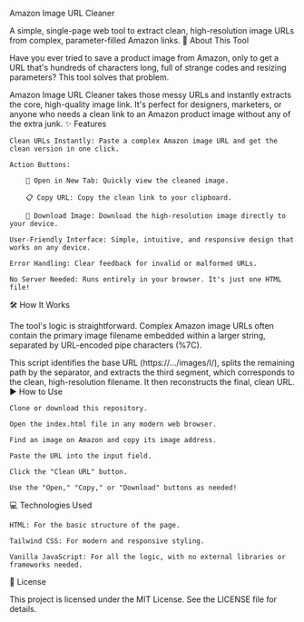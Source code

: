 Amazon Image URL Cleaner

A simple, single-page web tool to extract clean, high-resolution image URLs from complex, parameter-filled Amazon links.
🚀 About This Tool

Have you ever tried to save a product image from Amazon, only to get a URL that's hundreds of characters long, full of strange codes and resizing parameters? This tool solves that problem.

Amazon Image URL Cleaner takes those messy URLs and instantly extracts the core, high-quality image link. It's perfect for designers, marketers, or anyone who needs a clean link to an Amazon product image without any of the extra junk.
✨ Features

    Clean URLs Instantly: Paste a complex Amazon image URL and get the clean version in one click.

    Action Buttons:

        🔗 Open in New Tab: Quickly view the cleaned image.

        📋 Copy URL: Copy the clean link to your clipboard.

        💾 Download Image: Download the high-resolution image directly to your device.

    User-Friendly Interface: Simple, intuitive, and responsive design that works on any device.

    Error Handling: Clear feedback for invalid or malformed URLs.

    No Server Needed: Runs entirely in your browser. It's just one HTML file!

🛠️ How It Works

The tool's logic is straightforward. Complex Amazon image URLs often contain the primary image filename embedded within a larger string, separated by URL-encoded pipe characters (%7C).

This script identifies the base URL (https://.../images/I/), splits the remaining path by the separator, and extracts the third segment, which corresponds to the clean, high-resolution filename. It then reconstructs the final, clean URL.
▶️ How to Use

    Clone or download this repository.

    Open the index.html file in any modern web browser.

    Find an image on Amazon and copy its image address.

    Paste the URL into the input field.

    Click the "Clean URL" button.

    Use the "Open," "Copy," or "Download" buttons as needed!

💻 Technologies Used

    HTML: For the basic structure of the page.

    Tailwind CSS: For modern and responsive styling.

    Vanilla JavaScript: For all the logic, with no external libraries or frameworks needed.

📄 License

This project is licensed under the MIT License. See the LICENSE file for details.
